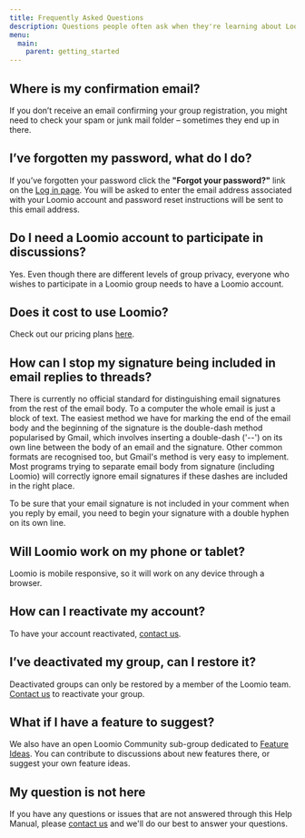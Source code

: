 ```yaml
---
title: Frequently Asked Questions
description: Questions people often ask when they're learning about Loomio.
menu:
  main:
    parent: getting_started
---
```


## Where is my confirmation email?
If you don’t receive an email confirming your group registration, you might need to check your spam or junk mail folder – sometimes they end up in there.

## I’ve forgotten my password, what do I do?
If you’ve forgotten your password click the **"Forgot your password?"** link on the [Log in page](https://www.loomio.org/users/sign_in "opens in new tab"). You will be asked to enter the email address associated with your Loomio account and password reset instructions will be sent to this email address.

## Do I need a Loomio account to participate in discussions?
Yes. Even though there are different levels of group privacy, everyone who wishes to participate in a Loomio group needs to have a Loomio account.

## Does it cost to use Loomio?
Check out our pricing plans [here](https://www.loomio.org/pricing).

## How can I stop my signature being included in email replies to threads?
There is currently no official standard for distinguishing email signatures from the rest of the email body. To a computer the whole email is just a block of text. The easiest method we have for marking the end of the email body and the beginning of the signature is the double-dash method popularised by Gmail, which involves inserting a double-dash ('--') on its own line between the body of an email and the signature. Other common formats are recognised too, but Gmail's method is very easy to implement. Most programs trying to separate email body from signature (including Loomio) will correctly ignore email signatures if these dashes are included in the right place.

To be sure that your email signature is not included in your comment when you reply by email, you need to begin your signature with a double hyphen on its own line.

## Will Loomio work on my phone or tablet?
Loomio is mobile responsive, so it will work on any device through a browser.

## How can I reactivate my account?
To have your account reactivated, [contact us](https://loomio.org/contact "opens in new tab").

## I’ve deactivated my group, can I restore it?
Deactivated groups can only be restored by a member of the Loomio team. [Contact us](https://loomio.org/contact "opens in new tab") to reactivate your group.

## What if I have a feature to suggest?
We also have an open Loomio Community sub-group dedicated to [Feature Ideas](https://www.loomio.org/g/GN7EFQTK/loomio-community-feature-ideas "opens in new tab"). You can contribute to discussions about new features there, or suggest your own feature ideas.

## My question is not here
If you have any questions or issues that are not answered through this Help Manual, please [contact us](https://www.loomio.org/contact) and we'll do our best to answer your questions.
